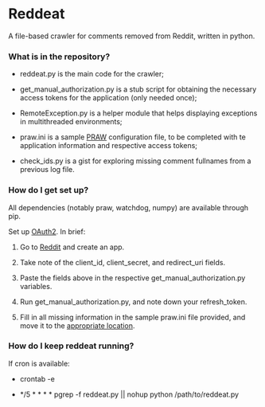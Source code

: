 # Reddeat #

A file-based crawler for comments removed from Reddit, written in python.

### What is in the repository? ###
* reddeat.py is the main code for the crawler;

* get_manual_authorization.py is a stub script for obtaining the necessary access tokens for the application (only needed once);

* RemoteException.py is a helper module that helps displaying exceptions in multithreaded environments;

* praw.ini is a sample [PRAW](https://praw.readthedocs.io/en/stable/) configuration file, to be completed with te application information and respective access tokens;

* check_ids.py is a gist for exploring missing comment fullnames from a previous log file.

### How do I get set up? ###
All dependencies (notably praw, watchdog, numpy) are available through pip. 

Set up [OAuth2](https://praw.readthedocs.io/en/stable/pages/oauth.html). In brief:

1. Go to [Reddit](https://www.reddit.com/prefs/apps/) and create an app.

2. Take note of the client_id, client_secret, and redirect_uri fields.

3. Paste the fields above in the respective get_manual_authorization.py variables.

4. Run get_manual_authorization.py, and note down your refresh_token.

5. Fill in all missing information in the sample praw.ini file provided, and move it to the [appropriate location](https://praw.readthedocs.io/en/stable/pages/configuration_files.html#config-file-locations).

### How do I keep reddeat running? ###
If cron is available:

* crontab -e

* \*/5 \* \* \* \* pgrep -f reddeat.py || nohup python /path/to/reddeat.py